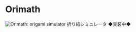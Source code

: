 # Orimath
![Orimath: origami simulator](https://repository-images.githubusercontent.com/257803170/9e1cc300-59e5-11eb-911f-53ca3141900b)
折り紙シミュレータ
◆実装中◆
